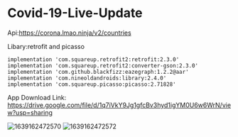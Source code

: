 # Covid-19-Live-Update
Api:https://corona.lmao.ninja/v2/countries

Libary:retrofit and picasso

    implementation 'com.squareup.retrofit2:retrofit:2.3.0'
    implementation 'com.squareup.retrofit2:converter-gson:2.3.0'
    implementation 'com.github.blackfizz:eazegraph:1.2.2@aar'
    implementation 'com.nineoldandroids:library:2.4.0'
    implementation 'com.squareup.picasso:picasso:2.71828'
    
App Download Link: https://drive.google.com/file/d/1q7iVkY9Jg1gfcBv3hyd1igYM0U6w6WrN/view?usp=sharing

![1639162472570](https://user-images.githubusercontent.com/54734573/145627081-2b843aed-b88b-4ebd-b74f-d6a57507579e.jpg)
![1639162472572](https://user-images.githubusercontent.com/54734573/145627286-ae062620-86ae-4306-a351-d9363f2bccc4.jpg)
